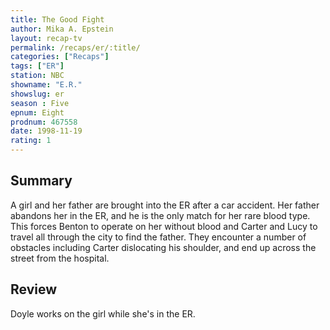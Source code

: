 ```yaml
---
title: The Good Fight
author: Mika A. Epstein
layout: recap-tv
permalink: /recaps/er/:title/
categories: ["Recaps"]
tags: ["ER"]
station: NBC
showname: "E.R."
showslug: er
season : Five  
epnum: Eight  
prodnum: 467558    
date: 1998-11-19  
rating: 1  
---
```


## Summary  
  
A girl and her father are brought into the ER after a car accident. Her father abandons her in the ER, and he is the only match for her rare blood type. This forces Benton to operate on her without blood and Carter and Lucy to travel all through the city to find the father. They encounter a number of obstacles including Carter dislocating his shoulder, and end up across the street from the hospital.

## Review  
  
Doyle works on the girl while she's in the ER.